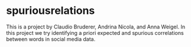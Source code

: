 # spuriousrelations

This is a project by Claudio Bruderer, Andrina Nicola, and Anna Weigel. In this project we try identifying a priori expected and spurious correlations between words in social media data.
